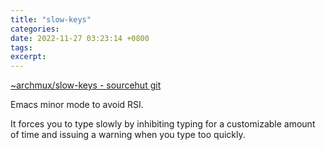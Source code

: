 ```yaml
---
title: "slow-keys"
categories: 
date: 2022-11-27 03:23:14 +0800
tags: 
excerpt: 
---
```


[~archmux/slow-keys - sourcehut git](https://git.sr.ht/~archmux/slow-keys)

Emacs minor mode to avoid RSI.

It forces you to type slowly by inhibiting typing for a customizable amount of time and issuing a warning when you type too quickly.





